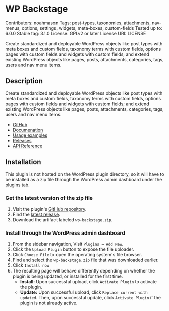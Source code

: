 # WP Backstage

Contributors: noahmason
Tags: post-types, taxonomies, attachments, nav-menus, options, settings, widgets, meta-boxes, custom-fields
Tested up to: 6.0.0
Stable tag: 3.1.0
License: GPLv2 or later
License URI: LICENSE
 
Create standardized and deployable WordPress objects like post types with meta boxes and custom fields, taxonomy terms with custom fields, options pages with custom fields and widgets with custom fields; and extend existing WordPress objects like pages, posts, attachments, categories, tags, users and nav menu items.

## Description

Create standardized and deployable WordPress objects like post types with meta boxes and custom fields, taxonomy terms with custom fields, options pages with custom fields and widgets with custom fields; and extend existing WordPress objects like pages, posts, attachments, categories, tags, users and nav menu items.

- [GitHub](https://github.com/dreamsicle-io/wp-backstage)
- [Documenation](https://github.com/dreamsicle-io/wp-backstage/wiki)
- [Usage examples](https://github.com/dreamsicle-io/wp-backstage/blob/master/examples/tests.php)
- [Releases](https://github.com/dreamsicle-io/wp-backstage/releases)
- [API Reference](https://wpbackstage.dreamsicle.io/reference)

## Installation

This plugin is not hosted on the WordPress plugin directory, so it will have to be installed as a zip file through the WordPress admin dashboard under the plugins tab.

### Get the latest version of the zip file

1. Visit the plugin's [GitHub repository](https://github.com/dreamsicle-io/wp-backstage).
2. Find the [latest release](https://github.com/dreamsicle-io/wp-backstage/releases).
3. Download the artifact labeled `wp-backstage.zip`.

### Install through the WordPress admin dashboard

1. From the sidebar navigation, Visit `Plugins → Add New`.
2. Click the `Upload Plugin` button to expose the file uploader.
3. Click `Choose File` to open the operating system's file browser.
4. Find and select the `wp-backstage.zip` file that was downloaded earlier.
5. Click `Install now`
6. The resulting page will behave differently depending on whether the plugin is being updated, or installed for the first time.
	- **Install:** Upon successful upload, click `Activate Plugin` to activate the plugin.
	- **Update:** Upon successful upload, click `Replace current with updated`. Then, upon successful update, click `Activate Plugin` if the plugin is not already active.
